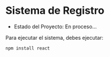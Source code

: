 <h1>Sistema de Registro</h1>

- Estado del Proyecto: En proceso...

Para ejecutar el sistema, debes ejecutar:

```npm install react```
